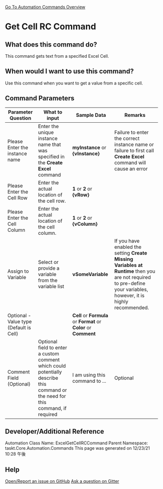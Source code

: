 <!--TITLE: Get Cell RC Command -->
<!-- SUBTITLE: a command in the Excel Commands group. -->
[Go To Automation Commands Overview](/automation-commands.md)


# Get Cell RC Command


## What does this command do?
This command gets text from a specified Excel Cell.


## When would I want to use this command?
Use this command when you want to get a value from a specific cell.


## Command Parameters
| Parameter Question   	| What to input  	|  Sample Data 	| Remarks  	|
| ---                    | ---               | ---           | ---       |
|Please Enter the instance name|Enter the unique instance name that was specified in the **Create Excel** command|**myInstance** or **{vInstance}**|Failure to enter the correct instance name or failure to first call **Create Excel** command will cause an error|
|Please Enter the Cell Row|Enter the actual location of the cell row.|**1** or **2** or **{vRow}**||
|Please Enter the Cell Column|Enter the actual location of the cell column.|**1** or **2** or **{vColumn}**||
|Assign to Variable|Select or provide a variable from the variable list|**vSomeVariable**|If you have enabled the setting **Create Missing Variables at Runtime** then you are not required to pre-define your variables, however, it is highly recommended.|
|Optional - Value type (Default is Cell)||**Cell** or **Formula** or **Format** or **Color** or **Comment**||
|Comment Field (Optional)|Optional field to enter a custom comment which could potentially describe this command or the need for this command, if required|I am using this command to ...|Optional|














## Developer/Additional Reference
Automation Class Name: ExcelGetCellRCCommand
Parent Namespace: taskt.Core.Automation.Commands
This page was generated on 12/23/21 10:28 午後


## Help
[Open/Report an issue on GitHub](https://github.com/saucepleez/taskt/issues/new)
[Ask a question on Gitter](https://gitter.im/taskt-rpa/Lobby)
